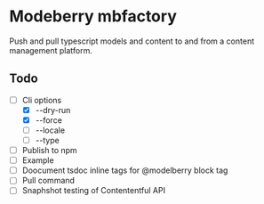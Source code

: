# Modeberry mbfactory

Push and pull typescript models and content to and from a content management platform.

## Todo

- [ ] Cli options
  - [x] --dry-run
  - [x] --force
  - [ ] --locale
  - [ ] --type
- [ ] Publish to npm
- [ ] Example
- [ ] Doocument tsdoc inline tags for @modelberry block tag
- [ ] Pull command
- [ ] Snaphshot testing of Contententful API
